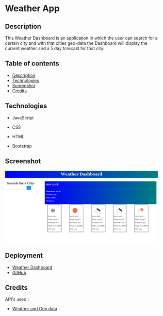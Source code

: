 # Weather App 


## Description

This Weather Dashboard is an application in which the user can search for a certain city and with that cities geo-data the Dashboard will display the current weather and a 5 day forecast for that city.

## Table of contents
* [Description](#description)
* [Technologies](#technologies)
* [Screenshot](#screenshot)
* [Credits](#credits)


## Technologies

* JavaScript

* CSS

* HTML

* Bootstrap
 

## Screenshot
![Screenshot of dashboard](assets/images/screenshot.png)

## Deployment 

* [Weather Dashboard](https://kasaipreston.github.io/Weather-app/) 
* [GitHub](https://github.com/kasaipreston/Weather-app/settings/pages) 

## Credits
 
API's used : 
  * [Weather and Geo data](https://openweathermap.org/api) 
 








